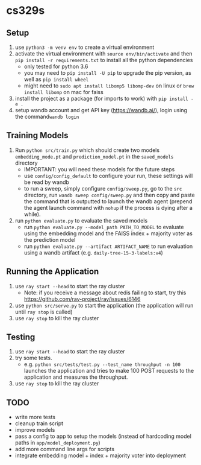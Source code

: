 # cs329s

## Setup
1. use `python3 -m venv env` to create a virtual environment
2. activate the virtual environment with `source env/bin/activate` and then `pip install -r requirements.txt` to install all the python dependencies
    - only tested for python 3.6
    - you may need to `pip install -U pip` to upgrade the pip version, as well as `pip install wheel`
    - might need to `sudo apt install libomp5 libomp-dev` on linux or `brew install libomp` on mac for faiss 
3. install the project as a package (for imports to work) with `pip install -e .`
4. setup wandb account and get API key (https://wandb.ai/), login using the command`wandb login`

## Training Models
1. Run `python src/train.py` which should create two models `embedding_mode.pt` and `prediction_model.pt` in the `saved_models` directory
    - IMPORTANT: you will need these models for the future steps
    - use `config/config_default` to configure your run, these settings will be read by wandb
    - to run a sweep, simply configure `config/sweep.py`, go to the `src` directory, run `wandb sweep config/sweep.py` and then copy and paste the command that is outputted to launch the wandb agent (prepend the agent launch command with `nohup` if the process is dying after a while).
2. run `python evaluate.py` to evaluate the saved models
    - run `python evaluate.py --model_path PATH_TO_MODEL` to evaluate using the embedding model and the FAISS index + majority voter as the prediction model
    - run `python evaluate.py --artifact ARTIFACT_NAME` to run evaluation using a wandb artifact (e.g. `daily-tree-15-3-labels:v4`)

## Running the Application
1. use `ray start --head` to start the ray cluster
    - Note: if you receive a message about redis failing to start, try this https://github.com/ray-project/ray/issues/6146
2. use `python src/serve.py` to start the application (the application will run until `ray stop` is called)
3. use `ray stop` to kill the ray cluster

## Testing
1. use `ray start --head` to start the ray cluster
2. try some tests.
    - e.g. `python src/tests/test.py --test_name throughput -n 100` launches the application and tries to make 100 POST requests to the application and measures the throughput.
3. use `ray stop` to kill the ray cluster

## TODO
- write more tests
- cleanup train script
- improve models
- pass a config to app to setup the models (instead of hardcoding model paths in `app/model_deployment.py`)
- add more command line args for scripts
- integrate embedding model + index + majority voter into deployment
